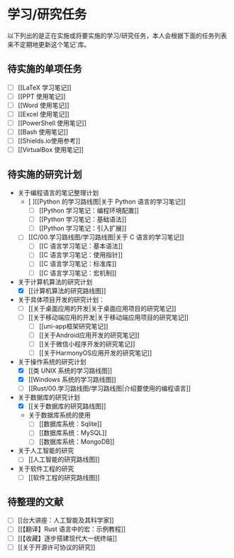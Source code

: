 # 学习/研究任务

以下列出的是正在实施或将要实施的学习/研究任务，本人会根据下面的任务列表来不定期地更新这个笔记`库。

## 待实施的单项任务

- [ ] [[LaTeX 学习笔记]]
- [ ] [[PPT 使用笔记]]
- [ ] [[Word 使用笔记]]
- [ ] [[Excel 使用笔记]]
- [ ] [[PowerShell 使用笔记]]
- [ ] [[Bash 使用笔记]]
- [ ] [[Shields.io使用参考]]
- [ ] [[VirtualBox 使用笔记]]

## 待实施的研究计划

- 关于编程语言的笔记整理计划
  - [ ][[Python 的学习路线图|关于 Python 语言的学习笔记]]
    - [ ] [[Python 学习笔记：编程环境配置]]
    - [ ] [[Python 学习笔记：基础语法]]
    - [ ] [[Python 学习笔记：引入扩展]]

  - [ ] [[C/00.学习路线图/学习路线图|关于 C 语言的学习笔记]]
    - [ ] [[C 语言学习笔记：基本语法]]
    - [ ] [[C 语言学习笔记：使用指针]]
    - [ ] [[C 语言学习笔记：标准库]]
    - [ ] [[C 语言学习笔记：宏机制]]

- 关于计算机算法的研究计划
  - [x] [[计算机算法的研究路线图]]

- 关于具体项目开发的研究计划：
  - [ ] [[关于桌面应用的开发|关于桌面应用项目的研究笔记]]
  - [ ] [[关于移动端应用的开发|关于移动端应用项目的研究笔记]]
    - [ ] [[uni-app框架研究笔记]]
    - [ ] [[关于Android应用开发的研究笔记]]
    - [ ] [[关于微信小程序开发的研究笔记]]
    - [ ] [[关于HarmonyOS应用开发的研究笔记]]

- 关于操作系统的研究计划
  - [x] [[类 UNIX 系统的学习路线图]]
  - [x] [[Windows 系统的学习路线图]]
  - [ ] [[Rust/00.学习路线图/学习路线图|介绍要使用的编程语言]]

- 关于数据库的研究计划
  - [x] [[关于数据库的研究路线图]]
  - 关于数据库系统的使用
    - [ ] [[数据库系统：Sqlite]]
    - [ ] [[数据库系统：MySQL]]
    - [ ] [[数据库系统：MongoDB]]

- 关于人工智能的研究
  - [ ] [[人工智能的研究路线图]]

- 关于软件工程的研究
  - [ ] [[软件工程的研究路线图]]

## 待整理的文献

- [ ] [[台大讲座：人工智能及其科学家]]
- [ ] [[【翻译】Rust 语言中的宏：示例教程]]
- [ ] [[【收藏】逐步搭建现代大一统终端]]
- [ ] [[关于开源许可协议的研究]]

